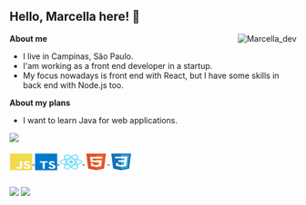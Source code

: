 ## Hello, Marcella here! 👋
  <img align="right" alt="Marcella_dev" src="https://cdn.discordapp.com/attachments/832419696073506849/870469223787401296/picasion.com_eeebcff83b240faddb1d72ee5014cf8e.gif">

<strong>About me</strong>
- I live in Campinas, São Paulo.
- I'am working as a front end developer in a startup.
- My focus nowadays is front end with React, but I have some skills in back end with Node.js too.

<strong>About my plans</strong>
- I want to learn Java for web applications.


<div>
  <a href="https://github.com/mlasa">
  <img height="180em" src="https://github-readme-stats.vercel.app/api/top-langs/?username=mlasa&layout=compact&langs_count=7&theme=dracula"/>
</div>
    



  <div style="display: inline_block"><br>
  <img align="center" alt="Marcella-Js" height="30" width="40" src="https://raw.githubusercontent.com/devicons/devicon/master/icons/javascript/javascript-plain.svg">
  <img align="center" alt="Marcella-Ts" height="30" width="40" src="https://raw.githubusercontent.com/devicons/devicon/master/icons/typescript/typescript-plain.svg">
  <img align="center" alt="Marcella-React" height="30" width="40" src="https://raw.githubusercontent.com/devicons/devicon/master/icons/react/react-original.svg">
  <img align="center" alt="Marcella-HTML" height="30" width="40" src="https://raw.githubusercontent.com/devicons/devicon/master/icons/html5/html5-original.svg">
  <img align="center" alt="Marcella-CSS" height="30" width="40" src="https://raw.githubusercontent.com/devicons/devicon/master/icons/css3/css3-original.svg">  
</div>
  
   ##


<div> 
  <a href = "mailto:marcella.amorimsa@gmail.com"><img src="https://img.shields.io/badge/-Gmail-%23333?style=for-the-badge&logo=gmail&logoColor=white" target="_blank"></a>
  <a href="https://www.linkedin.com/in/marcellaamorim/" target="_blank"><img src="https://img.shields.io/badge/-LinkedIn-%230077B5?style=for-the-badge&logo=linkedin&logoColor=white" target="_blank"></a> 
 </div>


